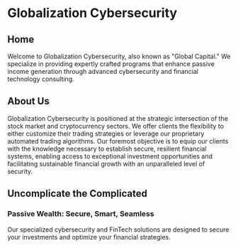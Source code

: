 # Globalization Cybersecurity

## Home

Welcome to Globalization Cybersecurity, also known as "Global Capital." We specialize in providing expertly crafted programs that enhance passive income generation through advanced cybersecurity and financial technology consulting.

## About Us

Globalization Cybersecurity is positioned at the strategic intersection of the stock market and cryptocurrency sectors. We offer clients the flexibility to either customize their trading strategies or leverage our proprietary automated trading algorithms. Our foremost objective is to equip our clients with the knowledge necessary to establish secure, resilient financial systems, enabling access to exceptional investment opportunities and facilitating sustainable financial growth with an unparalleled level of security.

## Uncomplicate the Complicated

### Passive Wealth: Secure, Smart, Seamless

Our specialized cybersecurity and FinTech solutions are designed to secure your investments and optimize your financial strategies.
